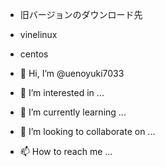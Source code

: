 - 旧バージョンのダウンロード先
- vinelinux

- centos

- 👋 Hi, I’m @uenoyuki7033
- 👀 I’m interested in ...
- 🌱 I’m currently learning ...
- 💞️ I’m looking to collaborate on ...
- 📫 How to reach me ...

<!---
uenoyuki7033/uenoyuki7033 is a ✨ special ✨ repository because its `README.md` (this file) appears on your GitHub profile.
You can click the Preview link to take a look at your changes.
--->
